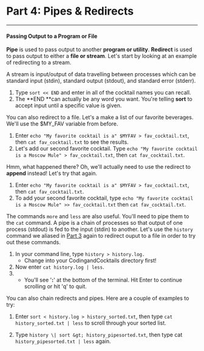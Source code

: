 # Part 4: Pipes & Redirects

---

#### Passing Output to a Program or File

**Pipe** is used to pass output to another **program or utility**. **Redirect** is used to pass output to either a **file or stream**. Let's start by looking at an example of redirecting to a stream.

A stream is input/output of data travelling between processes which can be standard input \(stdin\), standard output \(stdout\), and standard error \(stderr\).

1. Type `sort << END` and enter in all of the cocktail names you can recall.
2. The **END **can actually be any word you want. You're telling **sort** to accept input until a specific value is given.

You can also redirect to a file. Let's a make a list of our favorite beverages. We'll use the $MY\_FAV variable from before.

1. Enter `echo "My favorite cocktail is a" $MYFAV > fav_cocktail.txt`, then `cat fav_cocktail.txt` to see the results.
2. Let's add our second favorite cocktail. Type `echo "My favorite cocktail is a Moscow Mule" > fav_cocktail.txt`, then `cat fav_cocktail.txt`.

Hmm, what happened there? Oh, we'll actually need to use the redirect to **append** instead! Let's try that again.

1. Enter `echo "My favorite cocktail is a" $MYFAV > fav_cocktail.txt`, then `cat fav_cocktail.txt`.
2. To add your second favorite cocktail, type `echo "My favorite cocktail is a Moscow Mule" >> fav_cocktail.txt` then `cat fav_cocktail.txt`.

The commands `more` and `less` are also useful. You'll need to pipe them to the `cat` command. A pipe is a chain of processes so that output of one process \(stdout\) is fed to the input \(stdin\) to another. Let's use the `history` command we aliased in [Part 3](/part-3-variables-and-aliases.html) again to redirect ouput to a file in order to try out these commands.

1. In your command line, type `history > history.log.`
   * Change into your CodingandCocktails directory first!
2. Now enter `cat history.log | less`.
3. * You'll see '**:**' at the bottom of the terminal. Hit Enter to continue scrolling or hit 'q' to quit.

You can also chain redirects and pipes. Here are a couple of examples to try:

1. Enter `sort < history.log > history_sorted.txt`, then type `cat history_sorted.txt | less` to scroll through your sorted list.

2. Type `history \| sort &gt; history_pipesorted.txt`, then type cat `history_pipesorted.txt | less` again.



